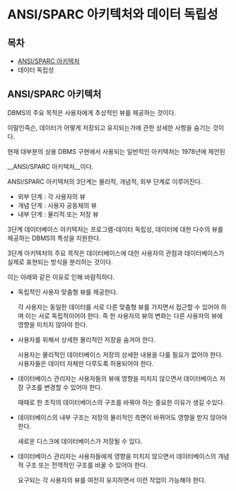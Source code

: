 # ANSI/SPARC 아키텍처와 데이터 독립성



## 목차

- [ANSI/SPARC 아키텍처](#ansi/sparc-아키텍처)
- 데이터 독립성



## ANSI/SPARC 아키텍처

DBMS의 주요 목적은 사용자에게 추상적인 뷰를 제공하는 것이다.

이말인즉슨, 데이터가 어떻게 저장되고 유지되는가에 관한 상세한 사항을 숨기는 것이다.

현재 대부분의 상용 DBMS 구현에서 사용되는 일반적인 아키텍처는 1978년에 제안된

__ANSI/SPARC 아키텍처__이다.

ANSI/SPARC 아키텍처의 3단계는 물리적, 개념적, 외부 단계로 이루어진다.

- 외부 단계 : 각 사용자의 뷰
- 개념 단계 : 사용자 공동체의 뷰
- 내부 단계 : 물리적 또는 저장 뷰



3단계 데이터베이스 아키텍처는 프로그램-데이터 독립성, 데이터에 대한 다수의 뷰를 제공하는 DBMS의 특성을 지원한다.

3단계 아키텍처의 주요 목적은 데이터베이스에 대한 사용자의 관점과 데이터베이스가 실제로 표현되는 방식을 분리하는 것이다.

이는 아래와 같은 이유로 인해 바람직하다.

- 독립적인 사용자 맞춤형 뷰를 제공한다.

  각 사용자는 동일한 데이터를 서로 다른 맞춤형 뷰를 가지면서 접근할 수 있어야 하며 이는 서로 독립적이어야 한다. 즉 한 사용자의 뷰의 변화는 다른 사용자의 뷰에 영향을 미치지 않아야 한다.

- 사용자를 위해서 상세한 물리적인 저장을 숨겨야 한다.

  사용자는 물리적인 데이터베이스 저장의 상세한 내용을 다룰 필요가 없어야 한다. 사용자들은 데이터 자체만 다루도록 허용되어야 한다.

- 데이터베이스 관리자는 사용자들의 뷰에 영향을 미치지 않으면서 데이터베이스 저장 구조를 변경할 수 있어야 한다.


  때때로 한 조직의 데이터베이스의 구조를 바꿔야 하는 중요한 이유가 생길 수있다.

- 데이터베이스의 내부 구조는 저장의 물리적인 측면이 바뀌어도 영향을 받지 않아야 한다.

  새로운 디스크에 데이터베이스가 저장될 수 있다.

- 데이터베이스 관리자는 사용자들에게 영향을 미치지 않으면서 데이터베이스의 개념적 구조 또는 전역적인 구조를 바꿀 수 있어야 한다.

  요구되는 각 사용자의 뷰를 여전히 유지하면서 이런 작업이 가능해야 한다.

